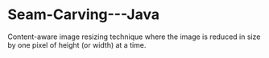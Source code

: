 # Seam-Carving---Java
Content-aware image resizing technique where the image is reduced in size by one pixel of height (or width) at a time.
